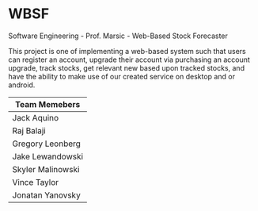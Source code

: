 # WBSF
Software Engineering - Prof. Marsic - Web-Based Stock Forecaster

This project is one of implementing a web-based system such that users can register an account, upgrade their account via purchasing an account upgrade, track stocks, get relevant new based upon tracked stocks, and have the ability to make use of our created service on desktop and or android.

| Team Memebers |
| ------------------ |
| Jack Aquino |
| Raj Balaji |
| Gregory Leonberg |
| Jake Lewandowski |
| Skyler Malinowski |
| Vince Taylor |
| Jonatan Yanovsky |
